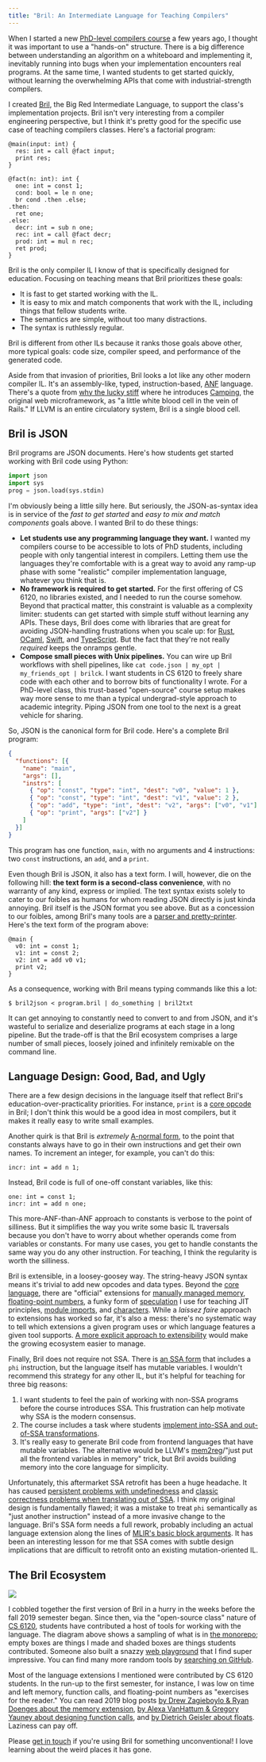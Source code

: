 ```yaml
---
title: "Bril: An Intermediate Language for Teaching Compilers"
---
```

When I started a new [PhD-level compilers course][cs6120] a few years ago,
I thought it was important to use a "hands-on" structure.
There is a big difference between understanding an algorithm on a whiteboard and implementing it, inevitably running into bugs when your implementation encounters real programs.
At the same time, I wanted students to get started quickly, without learning the overwhelming APIs that come with industrial-strength compilers.

I created [Bril][], the Big Red Intermediate Language, to support the class's implementation projects.
Bril isn't very interesting from a compiler engineering perspective, but
I think it's pretty good for the specific use case of teaching compilers classes.
Here's a factorial program:

```bril
@main(input: int) {
  res: int = call @fact input;
  print res;
}

@fact(n: int): int {
  one: int = const 1;
  cond: bool = le n one;
  br cond .then .else;
.then:
  ret one;
.else:
  decr: int = sub n one;
  rec: int = call @fact decr;
  prod: int = mul n rec;
  ret prod;
}
```

Bril is the only compiler IL I know of that is specifically designed for education.
Focusing on teaching means that Bril prioritizes these goals:

* It is fast to get started working with the IL.
* It is easy to mix and match components that work with the IL, including things that fellow students write.
* The semantics are simple, without too many distractions.
* The syntax is ruthlessly regular.

Bril is different from other ILs because it ranks those goals above other, more typical goals:
code size, compiler speed, and performance of the generated code.

Aside from that invasion of priorities, Bril looks a lot like any other modern compiler IL.
It's an assembly-like, typed, instruction-based, [ANF][] language.
There's a quote from [why the lucky stiff][why] where he introduces [Camping][], the original web microframework, as "a little white blood cell in the vein of Rails."
If LLVM is an entire circulatory system, Bril is a single blood cell.

[camping]: https://camping.github.io/camping.io/
[why]: https://en.wikipedia.org/wiki/Why_the_lucky_stiff
[bril]: https://capra.cs.cornell.edu/bril/
[cs6120]: https://www.cs.cornell.edu/courses/cs6120/2023fa/
[anf]: https://en.wikipedia.org/wiki/A-normal_form

## Bril is JSON

Bril programs are JSON documents.
Here's how students get started working with Bril code using Python:

```py
import json
import sys
prog = json.load(sys.stdin)
```

I'm obviously being a little silly here.
But seriously, the JSON-as-syntax idea is in service of the *fast to get started* and *easy to mix and match components* goals above.
I wanted Bril to do these things:

* **Let students use any programming language they want.**
  I wanted my compilers course to be accessible to lots of PhD students, including people with only tangential interest in compilers.
  Letting them use the languages they're comfortable with is a great way to avoid any ramp-up phase with some "realistic" compiler implementation language, whatever you think that is.
* **No framework is required to get started.**
  For the first offering of CS 6120, no libraries existed, and I needed to run the course somehow.
  Beyond that practical matter, this constraint is valuable as a complexity limiter:
  students can get started with simple stuff without learning any APIs.
  These days, Bril does come with libraries that are great for avoiding JSON-handling frustrations when you scale up:
  for [Rust][bril-rs], [OCaml][bril-ocaml], [Swift][bril-swift], and [TypeScript][bril-ts].
  But the fact that they're not really *required* keeps the onramps gentle.
* **Compose small pieces with Unix pipelines.**
  You can wire up Bril workflows with shell pipelines, like `cat code.json | my_opt | my_friends_opt | brilck`.
  I want students in CS 6120 to freely share code with each other and to borrow bits of functionality I wrote.
  For a PhD-level class, this trust-based "open-source" course setup makes way more sense to me than a typical undergrad-style approach to academic integrity.
  Piping JSON from one tool to the next is a great vehicle for sharing.

So, JSON is the canonical form for Bril code.
Here's a complete Bril program:

```json
{
  "functions": [{
    "name": "main",
    "args": [],
    "instrs": [
      { "op": "const", "type": "int", "dest": "v0", "value": 1 },
      { "op": "const", "type": "int", "dest": "v1", "value": 2 },
      { "op": "add", "type": "int", "dest": "v2", "args": ["v0", "v1"] },
      { "op": "print", "args": ["v2"] }
    ]
  }]
}
```

This program has one function, `main`, with no arguments and 4 instructions:
two `const` instructions, an `add`, and a `print`.

Even though Bril is JSON, it also has a text form.
I will, however, die on the following hill:
**the text form is a second-class convenience**, with no warranty of any kind, express or implied.
The text syntax exists solely to cater to our foibles as humans for whom reading JSON directly is just kinda annoying.
Bril itself is the JSON format you see above.
But as a concession to our foibles, among Bril's many tools are a [parser and pretty-printer][bril-txt].
Here's the text form of the program above:

```bril
@main {
  v0: int = const 1;
  v1: int = const 2;
  v2: int = add v0 v1;
  print v2;
}
```

As a consequence, working with Bril means typing commands like this a lot:

```
$ bril2json < program.bril | do_something | bril2txt
```

It can get annoying to constantly need to convert to and from JSON,
and it's wasteful to serialize and deserialize programs at each stage in a long pipeline.
But the trade-off is that the Bril ecosystem comprises a large number of small pieces, loosely joined and infinitely remixable on the command line.

[bril-ocaml]: https://github.com/sampsyo/bril/tree/main/bril-ocaml
[bril-ts]: https://github.com/sampsyo/bril/tree/main/bril-ts
[bril-swift]: https://github.com/sampsyo/bril/tree/main/bril-swift
[bril-rs]: https://github.com/sampsyo/bril/tree/main/bril-rs
[bril-txt]: https://github.com/sampsyo/bril/blob/main/bril-txt/briltxt.py

## Language Design: Good, Bad, and Ugly

There are a few design decisions in the language itself that reflect Bril's education-over-practicality priorities.
For instance, `print` is a [core opcode][core] in Bril; I don't think this would be a good idea in most compilers, but it makes it really easy to write small examples.

Another quirk is that Bril is *extremely* [A-normal form][anf], to the point that constants always have to go in their own instructions and get their own names.
To increment an integer, for example, you can't do this:

```bril
incr: int = add n 1;
```

Instead, Bril code is full of one-off constant variables, like this:

```bril
one: int = const 1;
incr: int = add n one;
```

This more-ANF-than-ANF approach to constants is verbose to the point of silliness.
But it simplifies the way you write some basic IL traversals because you don't have to worry about whether operands come from variables or constants.
For many use cases, you get to handle constants the same way you do any other instruction.
For teaching, I think the regularity is worth the silliness.

Bril is extensible, in a loosey-goosey way.
The string-heavy JSON syntax means it's trivial to add new opcodes and data types.
Beyond the [core language][core], there are "official" extensions for [manually managed memory][memory], [floating-point numbers][float], a funky form of [speculation][spec] I use for teaching JIT principles, [module imports][import], and [characters][char].
While a *laissez faire* approach to extensions has worked so far, it's also a mess:
there's no systematic way to tell which extensions a given program uses or which language features a given tool supports.
[A more explicit approach to extensibility][38] would make the growing ecosystem easier to manage.

Finally, Bril does not require not SSA.
There is [an SSA form][ssa] that includes a `phi` instruction, but the language itself has mutable variables.
I wouldn't recommend this strategy for any other IL, but it's helpful for teaching for three big reasons:

1. I want students to feel the pain of working with non-SSA programs before the course introduces SSA. This frustration can help motivate why SSA is the modern consensus.
2. The course includes a task where students [implement into-SSA and out-of-SSA transformations][ssa-task].
3. It's really easy to generate Bril code from frontend languages that have mutable variables. The alternative would be LLVM's [mem2reg][]/"just put all the frontend variables in memory" trick, but Bril avoids building memory into the core language for simplicity.

Unfortunately, this aftermarket SSA retrofit has been a huge headache.
It has caused [persistent problems with undefinedness][108] and [classic correctness problems when translating out of SSA][330].
I think my original design is fundamentally flawed;
it was a mistake to treat `phi` semantically as "just another instruction" instead of a more invasive change to the language.
Bril's SSA form needs a full rework, probably including an actual language extension along the lines of [MLIR's basic block arguments][block-args].
It has been an interesting lesson for me that SSA comes with subtle design implications that are difficult to retrofit onto an existing mutation-oriented IL.

[core]: https://capra.cs.cornell.edu/bril/lang/core.html
[ssa-task]: https://www.cs.cornell.edu/courses/cs6120/2023fa/lesson/6/#tasks
[memory]: https://capra.cs.cornell.edu/bril/lang/memory.html
[float]: https://capra.cs.cornell.edu/bril/lang/float.html
[spec]: https://capra.cs.cornell.edu/bril/lang/spec.html
[import]: https://capra.cs.cornell.edu/bril/lang/import.html
[char]: https://capra.cs.cornell.edu/bril/lang/char.html
[ssa]: https://capra.cs.cornell.edu/bril/lang/ssa.html
[38]: https://github.com/sampsyo/bril/issues/38
[mem2reg]: https://llvm.org/doxygen/Mem2Reg_8cpp_source.html
[block-args]: https://mlir.llvm.org/docs/Rationale/Rationale/#block-arguments-vs-phi-nodes
[108]: https://github.com/sampsyo/bril/issues/108
[330]: https://github.com/sampsyo/bril/issues/330

## The Bril Ecosystem

<img src="{{site.base}}/media/bril/ecosystem.svg"
    class="img-responsive bonw" style="max-width: 450px;">

I cobbled together the first version of Bril in a hurry in the weeks before the fall 2019 semester began.
Since then, via the "open-source class" nature of [CS 6120][cs6120], students have contributed a host of tools for working with the language.
The diagram above shows a sampling of what is in [the monorepo][bril-gh];
empty boxes are things I made and shaded boxes are things students contributed.
Someone also built a snazzy [web playground][playground] that I find super impressive.
You can find many more random tools by [searching on GitHub][gh-search].

Most of the language extensions I mentioned were contributed by CS 6120 students.
In the run-up to the first semester, for instance, I was low on time and left memory, function calls, and floating-point numbers as "exercises for the reader."
You can read 2019 blog posts [by Drew Zagieboylo & Ryan Doenges about the memory extension][memory-blog],
[by Alexa VanHattum & Gregory Yauney about designing function calls][func-blog],
and [by Dietrich Geisler about floats][float-blog].
Laziness can pay off.

Please [get in touch][toot] if you're using Bril for something unconventional!
I love learning about the weird places it has gone.

[playground]: https://agentcooper.github.io/bril-playground/
[bril-gh]: https://github.com/sampsyo/bril
[gh-search]: https://github.com/search?q=bril+compiler&type=repositories
[toot]: https://discuss.systems/@adrian
[float-blog]: https://www.cs.cornell.edu/courses/cs6120/2019fa/blog/floats-static-arrays/
[func-blog]: https://www.cs.cornell.edu/courses/cs6120/2019fa/blog/function-calls/
[memory-blog]: https://www.cs.cornell.edu/courses/cs6120/2019fa/blog/manually-managed-memory/
